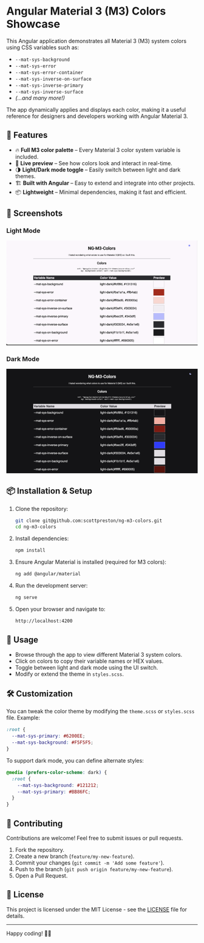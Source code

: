 # Angular Material 3 (M3) Colors Showcase

This Angular application demonstrates all Material 3 (M3) system colors using CSS variables such as:

- `--mat-sys-background`
- `--mat-sys-error`
- `--mat-sys-error-container`
- `--mat-sys-inverse-on-surface`
- `--mat-sys-inverse-primary`
- `--mat-sys-inverse-surface`
- *(...and many more!)*

The app dynamically applies and displays each color, making it a useful reference for designers and developers working with Angular Material 3.

## 🚀 Features

- 🔥 **Full M3 color palette** – Every Material 3 color system variable is included.
- 🎨 **Live preview** – See how colors look and interact in real-time.
- 🌗 **Light/Dark mode toggle** – Easily switch between light and dark themes.
- 🏗 **Built with Angular** – Easy to extend and integrate into other projects.
- 📦 **Lightweight** – Minimal dependencies, making it fast and efficient.

## 📸 Screenshots

### Light Mode
![Light Mode Preview](light-mode.png)

### Dark Mode
![Light Mode Preview](dark-mode.png)


## 📦 Installation & Setup

1. Clone the repository:

   ```sh
   git clone git@github.com:scottpreston/ng-m3-colors.git
   cd ng-m3-colors
   ```

2. Install dependencies:

   ```sh
   npm install
   ```

3. Ensure Angular Material is installed (required for M3 colors):

   ```sh
   ng add @angular/material
   ```

4. Run the development server:

   ```sh
   ng serve
   ```

5. Open your browser and navigate to:

   ```sh
   http://localhost:4200
   ```

## 🎯 Usage

- Browse through the app to view different Material 3 system colors.
- Click on colors to copy their variable names or HEX values.
- Toggle between light and dark mode using the UI switch.
- Modify or extend the theme in `styles.scss`.

## 🛠 Customization

You can tweak the color theme by modifying the `theme.scss` or `styles.scss` file. 
Example:

```scss
:root {
  --mat-sys-primary: #6200EE;
  --mat-sys-background: #F5F5F5;
}
```

To support dark mode, you can define alternate styles:

```scss
@media (prefers-color-scheme: dark) {
  :root {
    --mat-sys-background: #121212;
    --mat-sys-primary: #BB86FC;
  }
}
```

## 🤝 Contributing

Contributions are welcome! Feel free to submit issues or pull requests.

1. Fork the repository.
2. Create a new branch (`feature/my-new-feature`).
3. Commit your changes (`git commit -m 'Add some feature'`).
4. Push to the branch (`git push origin feature/my-new-feature`).
5. Open a Pull Request.

## 📜 License

This project is licensed under the MIT License - see the [LICENSE](LICENSE) file for details.

---

Happy coding! 🎨🚀